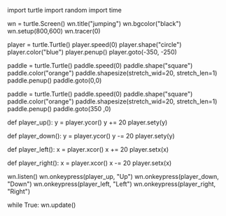 import turtle
import random
import time

wn = turtle.Screen()
wn.title("jumping")
wn.bgcolor("black")
wn.setup(800,600)
wn.tracer(0)


player = turtle.Turtle()
player.speed(0)
player.shape("circle")
player.color("blue")
player.penup()
player.goto(-350, -250)

paddle = turtle.Turtle()
paddle.speed(0)
paddle.shape("square")
paddle.color("orange")
paddle.shapesize(stretch_wid=20, stretch_len=1)
paddle.penup()
paddle.goto(0,0)

paddle = turtle.Turtle()
paddle.speed(0)
paddle.shape("square")
paddle.color("orange")
paddle.shapesize(stretch_wid=20, stretch_len=1)
paddle.penup()
paddle.goto(350 ,0)


def player_up():
    y = player.ycor()
    y += 20
    player.sety(y)

def player_down():
    y = player.ycor()
    y -= 20
    player.sety(y)

def player_left():
    x = player.xcor()
    x += 20
    player.setx(x)

def player_right():
    x = player.xcor()
    x -= 20
    player.setx(x)

wn.listen()
wn.onkeypress(player_up, "Up")
wn.onkeypress(player_down, "Down")
wn.onkeypress(player_left, "Left")
wn.onkeypress(player_right, "Right")

while True:
    wn.update()
